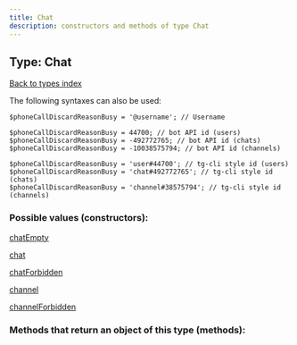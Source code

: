 ```yaml
---
title: Chat
description: constructors and methods of type Chat
---
```

## Type: Chat  
[Back to types index](index.md)



The following syntaxes can also be used:

```
$phoneCallDiscardReasonBusy = '@username'; // Username

$phoneCallDiscardReasonBusy = 44700; // bot API id (users)
$phoneCallDiscardReasonBusy = -492772765; // bot API id (chats)
$phoneCallDiscardReasonBusy = -10038575794; // bot API id (channels)

$phoneCallDiscardReasonBusy = 'user#44700'; // tg-cli style id (users)
$phoneCallDiscardReasonBusy = 'chat#492772765'; // tg-cli style id (chats)
$phoneCallDiscardReasonBusy = 'channel#38575794'; // tg-cli style id (channels)
```


### Possible values (constructors):

[chatEmpty](../constructors/chatEmpty.md)  

[chat](../constructors/chat.md)  

[chatForbidden](../constructors/chatForbidden.md)  

[channel](../constructors/channel.md)  

[channelForbidden](../constructors/channelForbidden.md)  



### Methods that return an object of this type (methods):



